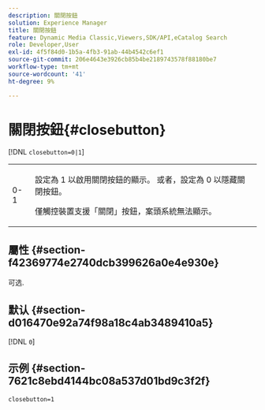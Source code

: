 ```yaml
---
description: 關閉按鈕
solution: Experience Manager
title: 關閉按鈕
feature: Dynamic Media Classic,Viewers,SDK/API,eCatalog Search
role: Developer,User
exl-id: 4f5f84d0-1b5a-4fb3-91ab-44b4542c6ef1
source-git-commit: 206e4643e3926cb85b4be2189743578f88180be7
workflow-type: tm+mt
source-wordcount: '41'
ht-degree: 9%

---
```


# 關閉按鈕{#closebutton}

[!DNL `closebutton=0|1`]

<table id="table_9B98C97485DD4DEB8A6ECBCE8DF6B886"> 
 <tbody> 
  <tr> 
   <td colname="col1"> <p> <span class="codeph"> 0-1 </span> </p> </td> 
   <td colname="col2"> <p>設定為 <span class="codeph"> 1 </span> 以啟用關閉按鈕的顯示。 或者，設定為 <span class="codeph"> 0 </span> 以隱藏關閉按鈕。 </p> <p>僅觸控裝置支援「關閉」按鈕，案頭系統無法顯示。 </p> </td> 
  </tr> 
 </tbody> 
</table>

## 屬性 {#section-f42369774e2740dcb399626a0e4e930e}

可选.

## 默认 {#section-d016470e92a74f98a18c4ab3489410a5}

[!DNL `0`]

## 示例 {#section-7621c8ebd4144bc08a537d01bd9c3f2f}

```
closebutton=1
```
